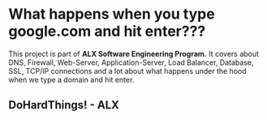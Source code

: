 # What happens when you type google.com and hit enter???

This project is part of <b>ALX Software Engineering Program.</b> It covers about DNS, Firewall, Web-Server, Application-Server, Load Balancer, Database, SSL, TCP/IP connections and a lot about what happens under the hood when we type a domain and hit enter.

## DoHardThings! - ALX